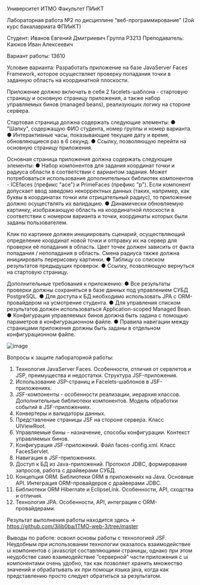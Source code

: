 Университет ИТМО
Факультет ПИиКТ
 
 
 
Лабораторная работа №2 по дисциплине
“веб-программирование”
(2ой курс бакалавриата ФПИиКТ)
 
 
 
 
Студент:
Иванов Евгений Дмитриевич
Группа P3213
Преподаватель:
Каюков Иван Алексеевич





Вариант работы: 13610

Условие варианта:
Разработать приложение на базе JavaServer Faces Framework, которое осуществляет проверку попадания точки в заданную область на координатной плоскости.

Приложение должно включать в себя 2 facelets-шаблона - стартовую страницу и основную страницу приложения, а также набор управляемых бинов (managed beans), реализующих логику на стороне сервера.

Стартовая страница должна содержать следующие элементы:
●	"Шапку", содержащую ФИО студента, номер группы и номер варианта.
●	Интерактивные часы, показывающие текущие дату и время, обновляющиеся раз в 6 секунд.
●	Ссылку, позволяющую перейти на основную страницу приложения.

Основная страница приложения должна содержать следующие элементы:
●	Набор компонентов для задания координат точки и радиуса области в соответствии с вариантом задания. Может потребоваться использование дополнительных библиотек компонентов - ICEfaces (префикс "ace") и PrimeFaces (префикс "p"). Если компонент допускает ввод заведомо некорректных данных (таких, например, как буквы в координатах точки или отрицательный радиус), то приложение должно осуществлять их валидацию.
●	Динамически обновляемую картинку, изображающую область на координатной плоскости в соответствии с номером варианта и точки, координаты которых были заданы пользователем. 

Клик по картинке должен инициировать сценарий, осуществляющий определение координат новой точки и отправку их на сервер для проверки её попадания в область. Цвет точек должен зависить от факта попадания / непопадания в область. Смена радиуса также должна инициировать перерисовку картинки.
●	Таблицу со списком результатов предыдущих проверок.
●	Ссылку, позволяющую вернуться на стартовую страницу.

Дополнительные требования к приложению:
●	Все результаты проверки должны сохраняться в базе данных под управлением СУБД PostgreSQL.
●	Для доступа к БД необходимо использовать JPA с ORM-провайдером на усмотрение студента.
●	Для управления списком результатов должен использоваться Application-scoped Managed Bean.
●	Конфигурация управляемых бинов должна быть задана с помощью параметров в конфигурационном файле.
●	Правила навигации между страницами приложения должны быть заданы в отдельном конфигурационном файле.
 
![image](https://user-images.githubusercontent.com/51972750/150549532-52b510df-e1e0-4264-ae21-a879f0b2ee90.png)

Вопросы к защите лабораторной работы:
1.	Технология JavaServer Faces. Особенности, отличия от сервлетов и JSP, преимущества и недостатки. Структура JSF-приложения.
2.	Использование JSP-страниц и Facelets-шаблонов в JSF-приложениях.
3.	JSF-компоненты - особенности реализации, иерархия классов. Дополнительные библиотеки компонентов. Модель обработки событий в JSF-приложениях.
4.	Конвертеры и валидаторы данных.
5.	Представление страницы JSF на стороне сервера. Класс UIViewRoot.
6.	Управляемые бины - назначение, способы конфигурации. Контекст управляемых бинов.
7.	Конфигурация JSF-приложений. Файл faces-config.xml. Класс FacesServlet.
8.	Навигация в JSF-приложениях.
9.	Доступ к БД из Java-приложений. Протокол JDBC, формирование запросов, работа с драйверами СУБД.
10.	Концепция ORM. Библиотеки ORM в приложениях на Java. Основные API. Интеграция ORM-провайдеров с драйверами JDBC.
11.	Библиотеки ORM Hibernate и EclipseLink. Особенности, API, сходства и отличия.
12.	Технология JPA. Особенности, API, интеграция с ORM-провайдерами.


Результат выполнения работы находится 
			здесь -> https://github.com/3ilib0ba/ITMO-web-3/tree/master

Выводы по работе: освоил основы работы с технологией JSF. Неудобным при использовании технологии оказалось взаимодействие ui компонентов с javascript составляющими страницы, однако при этом неудобстве само взаимодействие “серверной” части приложения с ui компонентами очень удобно, так как позволяет хранить множество значений и обрабатывать их при помощи языка java, когда как представлению просто следует обратиться за результатом.

